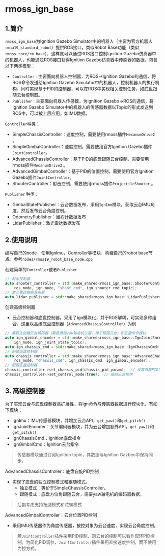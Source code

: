 # rmoss_ign_base

## 1.简介

`rmoss_ign_base`为Ignition Gazebo Simulator中的机器人（主要为官方机器人`rmua19_standard_robot`）提供ROS接口，类似Robot Base功能（类似`rmoss_core/rm_base`），这样就可以通过ROS接口控制Ignition Gazebo仿真器中的机器人，也能通过ROS接口获得Ignition Gazebo仿真器中传感器的数据。包含以下两类模型：

* `Controller` : 主要面向机器人控制器，为ROS->Ignition Gazebo的通信，将ROS命令发送给Ignition Gazebo Simulator中的机器人，控制机器人的执行机构，同时实现基于PID的控制器，可以在ROS中实现相关控制任务，如底盘跟随云台控制器。
* `Publisher` : 主要面向机器人传感器，为Ignition Gazebo->ROS的通信，将Ignition Gazebo Simulator中的机器人的传感器数据以Topic的形式发送到ROS中，可以被上层应用，如IMU数据。

`Controller`种类：

* SimpleChassisController：速度控制，需要使用rmoss插件`MecanumDrive2` 。
* SimpleGimbalController：速度控制，需要使用官方Ignition Gazebo插件`JointController`。
* AdvancedChassisController：基于PID的底盘跟随云台控制，需要使用rmoss插件`MecanumDrive2` 。
* AdvancedGimbalController：基于PID的位置控制，需要使用官方Ignition Gazebo插件`JointController`。
* ShooterController：射击控制，需要使用rmoss插件`ProjectileShooter` 。

`Publisher` 种类：

* GimbalStatePublisher：云台数据发布，采用`IgnImu`模块，获取云台IMU角度，然后发布云台角度控制。
* OdometryPublisher：里程计数据发布
* LidarPublisher：激光雷达数据发布

## 2.使用说明

编写自己的node，使用IgnImu，Controller等模块，构建自己的robot base节点。参考`nodes/rmua19_robot_base_node.cpp`

创建简单的`Controller`或者`Publisher` 

```c++
// 射击控制器
auto shooter_controller = std::make_shared<rmoss_ign_base::ShooterController>(
    ros_node, ign_node, "shoot_cmd", ign_shooter_cmd_topic);
// 激光雷达数据发布器
auto lidar_publisher = std::make_shared<rmoss_ign_base::LidarPublisher>(ros_node, ign_node, ign_lidar_topic);
```

创建高级控制器

* 云台控制器和底盘控制器，采用了ign模块化，并于ROS解耦，可实现多种组合，这里以高级底盘控制器（`AdvancedChassisController`）为例

```c++
// 需要先创建云台编码器（需要用到yaw轴电机位置，用于跟随云台）和底盘命令模块
auto ign_gimbal_encoder = std::make_shared<rmoss_ign_base::IgnJointEncoder>(
    ign_node, ign_joint_state_topic);
auto ign_chassis_cmd = std::make_shared<rmoss_ign_base::IgnChassisCmd>(ign_node, ign_chassis_cmd_topic);
// 创建底盘控制器
auto chassis_controller = std::make_shared<rmoss_ign_base::AdvancedChassisController>(
    ros_node, "chassis_cmd", ign_chassis_cmd, ign_gimbal_encoder);
// 配置底盘控制器
chassis_controller->set_chassis_pid(chassis_pid_param);  // 设置自旋PID(用于跟随云台位置)
chassis_controller->set_control_mode(true);  // 跟随云台模块
```

## 3. 高级控制器

为了实现云台与底盘控制器高扩展性，将ign命令与传感器数据进行模块化，有如下模块：

* IgnImu：IMU传感器模块，并增加云台API，`get_yaw()`和`get_pitch()` 
* IgnJointEncoder：关节编码器模块，并为云台增加额外API，`get_yaw()`和`get_pitch()` 
* IgnChassisCmd：Ignition底盘指令
* IgnGimbalCmd：Ignition云台指令

> 传感器模块通过订阅Ignition topic，其数据与Ignition Gazbeo中保持同步。

AdvancedChassisController：底盘自旋PID控制
* 实现了底盘的独立控制模式和跟随模式。
  * 独立模式：等价于SimpleChassisController。
  * 跟随模式：底盘方位角跟随云台，需要yaw轴电机的编码器数据。

> 后期考虑支持扭腰模式和陀螺模式

AdvancedGimbalController：云台位置PID控制
* 采用IMU传感器作为角度传感器，被控对象为云台速度，实现云台角度控制。

> 若`JointController`插件采用PID控制，则云台的控制可以看作双环PID控制，为简化PID调参，`JointController`插件采用直接速度控制，而不使用力控方式。
